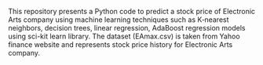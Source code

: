 This repository presents a Python code to predict a stock price of Electronic Arts company using machine learning techniques such as K‑nearest neighbors, decision trees, linear regression, AdaBoost regression models using sci-kit learn library.
The dataset (EAmax.csv) is taken from Yahoo finance website and represents stock price history for Electronic Arts company.

